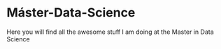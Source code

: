 # Máster-Data-Science

Here you will find all the awesome stuff I am doing at the Master in Data Science
